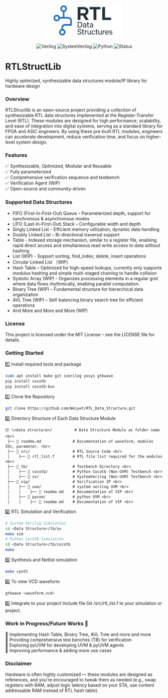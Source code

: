 <p align="center">
  <img src="./assets/RTLStructLib_logo.png" width="240""/>
</p>

<div align="center">
  
![Verilog](https://img.shields.io/badge/Verilog-IEEE_1364--2005-blue)
![SystemVerilog](https://img.shields.io/badge/SystemVerilog-IEEE_1800--2017-blue)
![Python](https://img.shields.io/badge/Python-3.8%2B-blue)
![Status](https://img.shields.io/badge/Status-In_Development-yellow)
  
</div>

# RTLStructLib
Highly optimized, synthesizable data structures module/IP library for hardware design

### Overview
RTLStructlib is an open-source project providing a collection of synthesizable RTL data structures implemented at the Register-Transfer Level (RTL). These modules are designed for high performance, scalability, and ease of integration into digital systems, serving as a standard library for FPGA and ASIC engineers.
By using these pre-built RTL modules, engineers can accelerate development, reduce verification time, and focus on higher-level system design.

### Features
✅ Synthesizable, Optimized, Modular and Reusable <br>
✅ Fully parameterized <br>
✅ Comprehensive verification sequence and testbench <br>
✅ Verification Agent (WIP) <br>
✅ Open-source and community-driven <br>

### Supported Data Structures
- FIFO (First-In-First-Out) Queue – Parameterized depth, support for synchronous & asynchronous modes <br>
- LIFO (Last-In-First-Out) Stack – Configurable width and depth <br>
- Singly Linked List – Efficient memory utilization, dynamic data handling <br>
- Doubly Linked List – Bi-directional traversal support <br>
- Table - Indexed storage mechanism, similar to a register file, enabling rapid direct access and simultaneous read write access to data without hashing. <br>
- List (WIP) - Support sorting, find_index, delete, insert operations <br>
- Circular Linked List （WIP） 
- Hash Table – Optimized for high-speed lookups, currently only supports modulus hashing and simple multi-staged chaining to handle collision <br>
- Systolic Array (WIP) - Organizes processing elements in a regular grid where data flows rhythmically, enabling parallel computation. <br>
- Binary Tree (WIP) – Fundamental structure for hierarchical data organization <br>
- AVL Tree (WIP) – Self-balancing binary search tree for efficient operations <br>
- And More and More and More (WIP)

### License
This project is licensed under the MIT License – see the LICENSE file for details.

### Getting Started
1️⃣ Install required tools and package 
``` bash  
sudo apt install make git iverilog yosys gtkwave
pip install cocotb
pip install cocotb-bus
```

1️⃣ Clone the Repository <br> 
``` bash  
git clone https://github.com/Weiyet/RTL_Data_Structure.git  
```

2️⃣ Directory Structure of Each Data Structure Module <br> 
````
📦 \<data structure>/          # Data Structure Module as folder name <br>
 ├── 📃 readme.md              # Documentation of waveform, modules IOs, parameter. <br>
 ├── 📂 src/                   # RTL Source Code <br>
 │    ├── 📃 rtl_list.f        # RTL file list required for the modules <br>    
 ├── 📂 tb/                    # Testbench Directory <br>
 │    ├── 📂 cocotb/           # Python Cocotb (Non-UVM) Testbench <br>
 │    ├── 📂 sv/               # SystemVerilog (Non-UVM) Testbench <br>   
 ├── 📂 vip/                   # Verification IP <br>
 │    ├── 📂 uvm/              # system verilog UVM <br>
 |    |    ├── 📃 readme.md    # Documentation of VIP <br>
 │    ├── 📂 pyuvm/            # python UVM <br>
 |    |    ├── 📃 readme.md    # Documentation of VIP <br>
 ````
2️⃣ RTL Simulation and Verification
``` bash  
# System Verilog Simulation
cd <Data Structure>/tb/sv
make sim
# Python CocoTB Simulation
cd <Data Structure>/tb/cocotb
make
```     
3️⃣ Synthesis and Netlist simulation
``` bash  
make synth
```
4️⃣ To view VCD waveform 
``` bash  
gtkwave <waveform.vcd>
```
5️⃣ Integrate to your project
Include file list <Data structure>/src/rtl_list.f to your simulation or project.

### Work in Progress/Future Works 🚀
🔹 Implementing Hash Table, Binary Tree, AVL Tree and more and more <br>
🔹 Providing comprehensive test benches (TB) for verification <br>
🔹 Exploring pyUVM for developing UVM & pyUVM agents <br>
🔹 Improving performance & adding more use cases <br>

### Disclaimer 
Hardware is often highly customized — these modules are designed as references, and you're encouraged to tweak them as needed (e.g., swap registers with RAM, adjust logic latency based on your STA, use content addressable RAM instead of RTL hash table).


